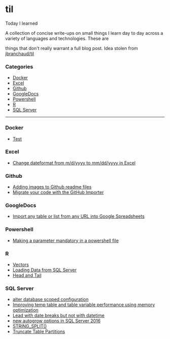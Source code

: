 # til
Today I learned<br>

A collection of concise write-ups on small things I learn day to day across a variety of languages and technologies. These are 

things that don't really warrant a full blog post.   Idea stolen from <a href="https://github.com/jbranchaud/til">jbranchaud/til</a>


### Categories

* [Docker](#Docker)
* [Excel](#Excel)
* [Github](#Github)
* [GoogleDocs](#GoogleDocs)
* [Powershell](#Powershel)
* [R](#R)
* [SQL Server](#SQL%20Server)

---
### Docker
- [Test](Docker/Test.txt)


### Excel
- [Change dateformat from m/d/yyyy to mm/dd/yyyy in Excel](Office/Excel/ChangeDateformatInExcel.md)

### Github
- [Adding images to Github readme files](Github/Adding%20images%20to%20Github%20readme%20files.md)
- [Migrate your code with the GitHub Importer](Github/Migrate%20your%20code%20with%20the%20GitHub%20Importer.md)
 
### GoogleDocs
- [Import any table or list from any URL into Google Spreadsheets](GoogleDocs/import%20any%20table%20or%20list%20from%20any%20URL%20into%20Google%20Spreadsheets.md)

### Powershell
- [Making a parameter mandatory in a powershell file](Powershell/Mandatory%20parameter.md)


### R
- [Vectors](R/Vectors.md)
- [Loading Data from SQL Server](R/Loading%20Data%20from%20SQL%20Server.md)
- [Head and Tail](R/Head%20and%20Tail.md)


### SQL Server
- [alter database scoped configuration](SQL-Server/alter%20database%20scoped%20configuration.md)
- [Improving temp table and table variable performance using memory optimization](SQL-Server/Improving%20temp%20table%20and%20table%20variable%20performance%20using%20memory%20optimization.md)
- [Lead with date breaks but not with datetime](SQL-Server/Lead%20with%20date%20breaks%20but%20not%20with%20datetime.md)
- [new autogrow options in SQL Server 2016](SQL-Server/new%20autogrow%20options%20in%20SQL%20Server%202016.md)
- [STRING_SPLIT()](SQL-Server/STRING_SPLIT.md)
- [Truncate Table Partitions](SQL-Server/Truncate%20Table%20Partitions.md)
